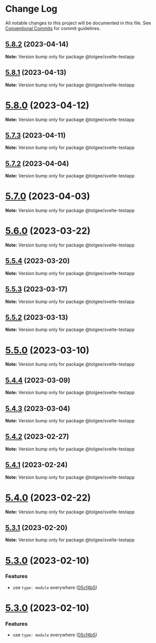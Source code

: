 # Change Log

All notable changes to this project will be documented in this file.
See [Conventional Commits](https://conventionalcommits.org) for commit guidelines.

## [5.8.2](https://github.com/tolgee/tolgee-js/compare/v5.8.1...v5.8.2) (2023-04-14)

**Note:** Version bump only for package @tolgee/svelte-testapp





## [5.8.1](https://github.com/tolgee/tolgee-js/compare/v5.8.0...v5.8.1) (2023-04-13)

**Note:** Version bump only for package @tolgee/svelte-testapp





# [5.8.0](https://github.com/tolgee/tolgee-js/compare/v5.7.3...v5.8.0) (2023-04-12)

**Note:** Version bump only for package @tolgee/svelte-testapp





## [5.7.3](https://github.com/tolgee/tolgee-js/compare/v5.7.2...v5.7.3) (2023-04-11)

**Note:** Version bump only for package @tolgee/svelte-testapp





## [5.7.2](https://github.com/tolgee/tolgee-js/compare/v5.7.1...v5.7.2) (2023-04-04)

**Note:** Version bump only for package @tolgee/svelte-testapp





# [5.7.0](https://github.com/tolgee/tolgee-js/compare/v5.6.1...v5.7.0) (2023-04-03)

**Note:** Version bump only for package @tolgee/svelte-testapp





# [5.6.0](https://github.com/tolgee/tolgee-js/compare/v5.5.4...v5.6.0) (2023-03-22)

**Note:** Version bump only for package @tolgee/svelte-testapp





## [5.5.4](https://github.com/tolgee/tolgee-js/compare/v5.5.3...v5.5.4) (2023-03-20)

**Note:** Version bump only for package @tolgee/svelte-testapp





## [5.5.3](https://github.com/tolgee/tolgee-js/compare/v5.5.2...v5.5.3) (2023-03-17)

**Note:** Version bump only for package @tolgee/svelte-testapp





## [5.5.2](https://github.com/tolgee/tolgee-js/compare/v5.5.1...v5.5.2) (2023-03-13)

**Note:** Version bump only for package @tolgee/svelte-testapp





# [5.5.0](https://github.com/tolgee/tolgee-js/compare/v5.4.4...v5.5.0) (2023-03-10)

**Note:** Version bump only for package @tolgee/svelte-testapp





## [5.4.4](https://github.com/tolgee/tolgee-js/compare/v5.4.3...v5.4.4) (2023-03-09)

**Note:** Version bump only for package @tolgee/svelte-testapp





## [5.4.3](https://github.com/tolgee/tolgee-js/compare/v5.4.2...v5.4.3) (2023-03-04)

**Note:** Version bump only for package @tolgee/svelte-testapp





## [5.4.2](https://github.com/tolgee/tolgee-js/compare/v5.4.1...v5.4.2) (2023-02-27)

**Note:** Version bump only for package @tolgee/svelte-testapp





## [5.4.1](https://github.com/tolgee/tolgee-js/compare/v5.4.0...v5.4.1) (2023-02-24)

**Note:** Version bump only for package @tolgee/svelte-testapp





# [5.4.0](https://github.com/tolgee/tolgee-js/compare/v5.3.2...v5.4.0) (2023-02-22)

**Note:** Version bump only for package @tolgee/svelte-testapp





## [5.3.1](https://github.com/tolgee/tolgee-js/compare/v5.3.0...v5.3.1) (2023-02-20)

**Note:** Version bump only for package @tolgee/svelte-testapp





# [5.3.0](https://github.com/tolgee/tolgee-js/compare/v5.2.1...v5.3.0) (2023-02-10)


### Features

* use `type: module` everywhere ([05cf4b5](https://github.com/tolgee/tolgee-js/commit/05cf4b580d1489770d8a1adaea57b827fb13d14f))





# [5.3.0](https://github.com/tolgee/tolgee-js/compare/v5.2.1...v5.3.0) (2023-02-10)


### Features

* use `type: module` everywhere ([05cf4b5](https://github.com/tolgee/tolgee-js/commit/05cf4b580d1489770d8a1adaea57b827fb13d14f))
